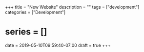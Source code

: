 +++
title = "New Website"
description = ""
tags = ["development"]
categories = ["Development"]
# series = []
date = 2019-05-10T09:59:40-07:00
draft = true
+++

